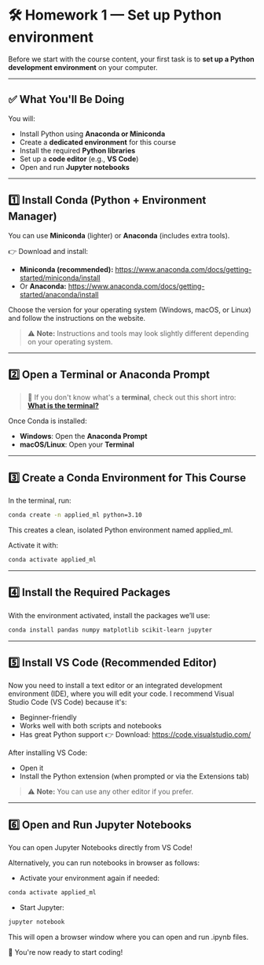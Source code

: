 # 🛠️ Homework 1 — Set up Python environment

Before we start with the course content, your first task is to **set up a Python development environment** on your computer.

---

## ✅ What You'll Be Doing

You will:

- Install Python using **Anaconda or Miniconda**
- Create a **dedicated environment** for this course
- Install the required **Python libraries**
- Set up a **code editor** (e.g., **VS Code**)
- Open and run **Jupyter notebooks**

---

## 1️⃣ Install Conda (Python + Environment Manager)

You can use **Miniconda** (lighter) or **Anaconda** (includes extra tools).

👉 Download and install:

- **Miniconda (recommended):** https://www.anaconda.com/docs/getting-started/miniconda/install
- Or **Anaconda:** https://www.anaconda.com/docs/getting-started/anaconda/install

Choose the version for your operating system (Windows, macOS, or Linux) and follow the instructions on the website.

> ⚠️ **Note:** Instructions and tools may look slightly different depending on your operating system.

---

## 2️⃣ Open a Terminal or Anaconda Prompt
> 🤯 If you don't know what's a **terminal**, check out this short intro:  **[What is the terminal?](https://www.freecodecamp.org/news/what-is-the-command-line-interface-beginners-guide/)**  

Once Conda is installed:

- **Windows**: Open the **Anaconda Prompt**
- **macOS/Linux**: Open your **Terminal**

---

## 3️⃣ Create a Conda Environment for This Course

In the terminal, run:

```bash
conda create -n applied_ml python=3.10
```

This creates a clean, isolated Python environment named applied_ml.

Activate it with:
```bash
conda activate applied_ml
```
---

## 4️⃣ Install the Required Packages

With the environment activated, install the packages we’ll use:

```bash
conda install pandas numpy matplotlib scikit-learn jupyter
```

---

## 5️⃣ Install VS Code (Recommended Editor)

Now you need to install a text editor or an integrated development environment (IDE), where you will edit your code. I recommend Visual Studio Code (VS Code) because it's:

- Beginner-friendly
- Works well with both scripts and notebooks
- Has great Python support
👉 Download: https://code.visualstudio.com/

After installing VS Code:

- Open it
- Install the Python extension (when prompted or via the Extensions tab)

> ⚠️ **Note:** You can use any other editor if you prefer.

--- 

## 6️⃣ Open and Run Jupyter Notebooks

You can open Jupyter Notebooks directly from VS Code!

Alternatively, you can run notebooks in browser as follows:

- Activate your environment again if needed:
```bash
conda activate applied_ml
```

- Start Jupyter:
```bash
jupyter notebook
```
This will open a browser window where you can open and run .ipynb files.



🧪 You're now ready to start coding!